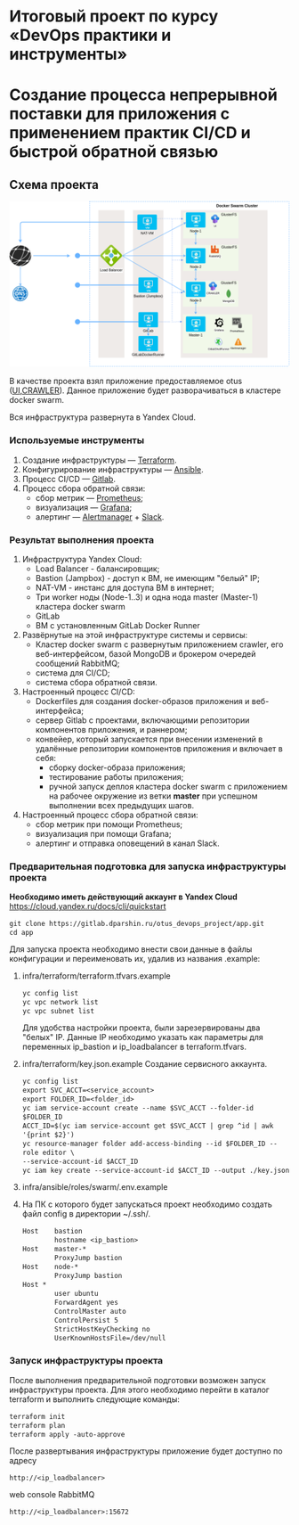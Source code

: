 # Итоговый проект по курсу «DevOps практики и инструменты»
# Создание процесса непрерывной поставки для приложения с применением практик CI/CD и быстрой обратной связью

## Схема проекта

![project_schema](https://github.com/parshyn-dima/screens/blob/master/devops_project/project_schemav3.png)

В качестве проекта взял приложение предоставляемое otus ([UI](https://github.com/express42/search_engine_ui),[CRAWLER](https://github.com/express42/search_engine_crawler)). Данное приложение будет разворачиваться в кластере docker swarm.

Вся инфраструктура развернута в Yandex Cloud.

### Используемые инструменты
1. Создание инфраструктуры — [Terraform](https://www.terraform.io/).
2. Конфигурирование инфраструктуры — [Ansible](https://www.ansible.com/).
3. Процесс CI/CD — [Gitlab](https://about.gitlab.com/).
4. Процесс сбора обратной связи:
    - сбор метрик — [Prometheus](https://prometheus.io/);
    - визуализация — [Grafana](https://grafana.com/);
    - алертинг — [Alertmanager](https://prometheus.io/docs/alerting/alertmanager/) + [Slack](https://slack.com/intl/en-ru/).

### Результат выполнения проекта
1. Инфраструктура Yandex Cloud:
    - Load Balancer - балансировщик;
    - Bastion (Jampbox) - доступ к ВМ, не имеющим "белый" IP;
    - NAT-VM - инстанс для доступа ВМ в интернет;
    - Три worker ноды (Node-1..3) и одна нода master (Master-1) кластера docker swarm
    - GitLab
    - ВМ с установленным GitLab Docker Runner
2. Развёрнутые на этой инфраструктуре системы и сервисы:
    - Кластер docker swarm с развернутым приложением crawler, его веб-интерфейсом, базой MongoDB и брокером очередей сообщений RabbitMQ;
    - система для CI/CD;
    - система сбора обратной связи.
3. Настроенный процесс CI/CD:
    - Dockerfiles для создания docker-образов приложения и веб-интерфейса;
    - сервер Gitlab с проектами, включающими репозитории компонентов приложения, и раннером;
    - конвейер, который запускается при внесении изменений в удалённые репозитории компонентов приложения и включает в себя:
        - сборку docker-образа приложения;
        - тестирование работы приложения;
        - ручной запуск деплоя кластера docker swarm с приложением на рабочее окружение из ветки **master** при успешном выполнении всех предыдущих     шагов.
4. Настроенный процесс сбора обратной связи:
    - сбор метрик при помощи Prometheus;
    - визуализация при помощи Grafana;
    - алертинг и отправка оповещений в канал Slack.

### Предварительная подготовка для запуска инфраструктуры проекта

**Необходимо иметь действующий аккаунт в Yandex Cloud**
https://cloud.yandex.ru/docs/cli/quickstart

```
git clone https://gitlab.dparshin.ru/otus_devops_project/app.git
cd app
```

Для запуска проекта необходимо внести свои данные в файлы конфигурации и переименовать их, удалив из названия .example:
1) infra/terraform/terraform.tfvars.example
   ```
   yc config list
   yc vpc network list
   yc vpc subnet list
   ```
   Для удобства настройки проекта, были зарезервированы два "белых" IP. Данные IP необходимо
   указать как параметры для переменных ip_bastion и ip_loadbalancer в terraform.tfvars.

2) infra/terraform/key.json.example
   Создание сервисного аккаунта.
   ```
   yc config list
   export SVC_ACCT=<service_account>
   export FOLDER_ID=<folder_id>
   yc iam service-account create --name $SVC_ACCT --folder-id $FOLDER_ID
   ACCT_ID=$(yc iam service-account get $SVC_ACCT | grep ^id | awk '{print $2}')
   yc resource-manager folder add-access-binding --id $FOLDER_ID --role editor \
   --service-account-id $ACCT_ID
   yc iam key create --service-account-id $ACCT_ID --output ./key.json
   ```
3) infra/ansible/roles/swarm/.env.example
4) На ПК с которого будет запускаться проект необходимо создать файл config в директории
   ~/.ssh/.
   ```
   Host    bastion
           hostname <ip_bastion>
   Host    master-*
           ProxyJump bastion
   Host    node-*
           ProxyJump bastion
   Host *
           user ubuntu
           ForwardAgent yes
           ControlMaster auto
           ControlPersist 5
           StrictHostKeyChecking no
           UserKnownHostsFile=/dev/null
   ```

### Запуск инфраструктуры проекта

После выполнения предварительной подготовки возможен запуск инфраструктуры проекта. Для этого необходимо перейти в каталог terraform и выполнить следующие команды:
```
terraform init
terraform plan
terraform apply -auto-approve
```

После развертывания инфраструктуры приложение будет доступно по адресу
```
http://<ip_loadbalancer>
```
web console RabbitMQ
```
http://<ip_loadbalancer>:15672
```
